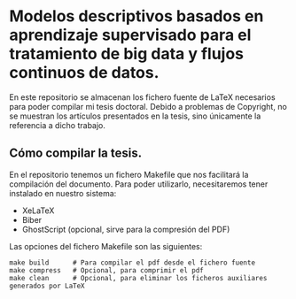 # Modelos descriptivos basados en aprendizaje supervisado para el tratamiento de big data y flujos continuos de datos.

En este repositorio se almacenan los fichero fuente de LaTeX necesarios para poder compilar mi tesis doctoral. Debido a problemas de Copyright, no se muestran los artículos presentados en la tesis, sino únicamente la referencia a dicho trabajo.

## Cómo compilar la tesis.

En el repositorio tenemos un fichero Makefile que nos facilitará la compilación del documento. Para poder utilizarlo, necesitaremos tener instalado en nuestro sistema:
+ XeLaTeX
+ Biber
+ GhostScript (opcional, sirve para la compresión del PDF)

Las opciones del fichero Makefile son las siguientes:

```
make build      # Para compilar el pdf desde el fichero fuente
make compress   # Opcional, para comprimir el pdf
make clean      # Opcional, para eliminar los ficheros auxiliares generados por LaTeX
```

